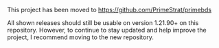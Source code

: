 This project has been moved to https://github.com/PrimeStrat/primebds

All shown releases should still be usable on version 1.21.90+ on this repository.
However, to continue to stay updated and help improve the project, I recommend moving to the new repository.
